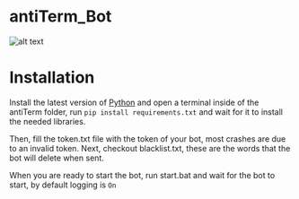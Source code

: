 # antiTerm_Bot
![alt text](https://i.imgur.com/iLlC8zI.png)

# Installation
Install the latest version of <a href="https://www.python.org/" target="_blank">Python</a> and open a terminal inside of the antiTerm folder, run ```pip install requirements.txt``` and wait for it to install the needed libraries.

Then, fill the token.txt file with the token of your bot, most crashes are due to an invalid token. Next, checkout blacklist.txt, these are the words that the bot will delete when sent.

When you are ready to start the bot, run start.bat and wait for the bot to start, by default logging is ```On```
